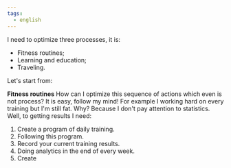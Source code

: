 ```yaml
---
tags:
  - english
---
```

I need to optimize three processes, it is:
- Fitness routines;
- Learning and education;
- Traveling.

Let's start from:

**Fitness routines**
How can I optimize this sequence of actions which even is not process? It is easy, follow my mind!
For example I working hard on every training but I'm still fat. Why? Because I don't pay attention to statistics. 
Well, to getting results I need:
1. Create a program of daily training.
2. Following this program.
3. Record your current training results.
4. Doing analytics in the end of every week.
5. Create 